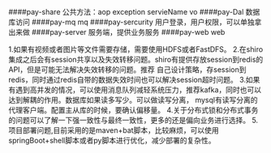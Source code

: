 ####pay-share
    公共方法：aop exception servieName vo
####pay-Dal
    数据库访问
####pay-mq
    mq
####pay-sercurity
    用户登录，用户权限，可以单独拿出来做
####pay-server
    服务端，提供业务服务
####pay-web
    web
    
   1.如果有视频或者图片等文件需要存储，需要使用HDFS或者FastDFS。
   2.在shiro集成之后会有session共享以及失效转移问题。shiro有提供存放session到redis的API，但是可能无法解决失效转移的问题。推荐
   自己设计策略，存session到redis，同时通过redis自带的数据失效时间也可以解决session超时问题。
   3.如果有遇到高并发的情况，可以使用消息队列减轻系统压力，推荐kafka，同时也可以达到解耦的作用。数据库如果读多写少。可以做读写分离，
    mysql有读写分离的代理客户端。配置主从库的时候，要确认偏移量。
   4.关于分布式锁和分布式事务的问题可以了解一下强一致性与最终一致性，更多的还是偏向业务进行选择。
   5.项目部署问题,目前采用的是maven+bat脚本，比较麻烦，可以使用springBoot+shell脚本或者py脚本进行优化，减少部署的复杂性。